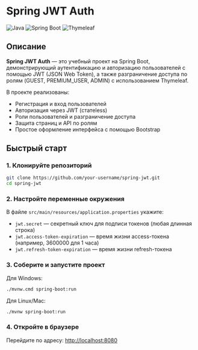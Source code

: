 # Spring JWT Auth

![Java](https://img.shields.io/badge/Java-17%2B-blue?style=flat-square)
![Spring Boot](https://img.shields.io/badge/Spring%20Boot-3.x-brightgreen?style=flat-square)
![Thymeleaf](https://img.shields.io/badge/Thymeleaf-HTML5-orange?style=flat-square)

## Описание

**Spring JWT Auth** — это учебный проект на Spring Boot, демонстрирующий аутентификацию и авторизацию пользователей с помощью JWT (JSON Web Token), а также разграничение доступа по ролям (GUEST, PREMIUM_USER, ADMIN) с использованием Thymeleaf.

В проекте реализованы:
- Регистрация и вход пользователей
- Авторизация через JWT (статeless)
- Роли пользователей и разграничение доступа
- Защита страниц и API по ролям
- Простое оформление интерфейса с помощью Bootstrap


## Быстрый старт

### 1. Клонируйте репозиторий
```bash
git clone https://github.com/your-username/spring-jwt.git
cd spring-jwt
```

### 2. Настройте переменные окружения
В файле `src/main/resources/application.properties` укажите:
- `jwt.secret` — секретный ключ для подписи токенов (любая длинная строка)
- `jwt.access-token-expiration` — время жизни access-токена (например, 3600000 для 1 часа)
- `jwt.refresh-token-expiration` — время жизни refresh-токена

### 3. Соберите и запустите проект
Для Windows:
```bash
./mvnw.cmd spring-boot:run
```
Для Linux/Mac:
```bash
./mvnw spring-boot:run
```

### 4. Откройте в браузере
Перейдите по адресу: [http://localhost:8080](http://localhost:8080)

